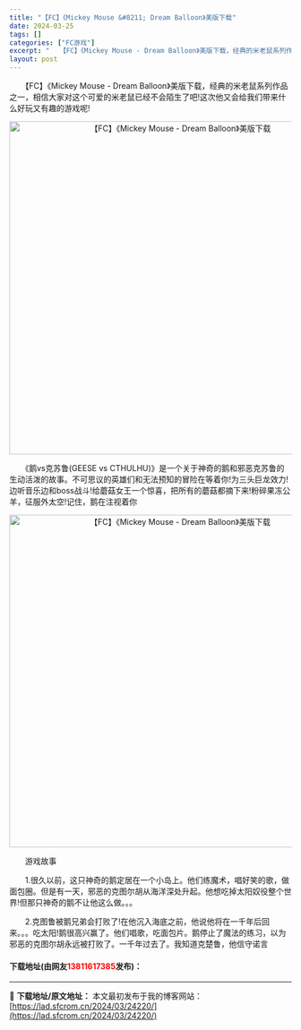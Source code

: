 ```yaml
---
title: "【FC】《Mickey Mouse &#8211; Dream Balloon》美版下载"
date: 2024-03-25
tags: []
categories: ["FC游戏"]
excerpt: "　　【FC】《Mickey Mouse - Dream Balloon》美版下载，经典的米老鼠系列作品之一，相信大家对这个可爱的米老鼠已经不会陌生了吧!这次他又会给我们带来什么好玩又有趣的游戏呢! 　　《鹅vs克苏鲁(GEESE vs CTHULHU)》是一个关于神奇的鹅和邪恶克苏鲁的生动活泼的故事&hellip;"
layout: post
---
```


 <p>　　【FC】《Mickey Mouse - Dream Balloon》美版下载，经典的米老鼠系列作品之一，相信大家对这个可爱的米老鼠已经不会陌生了吧!这次他又会给我们带来什么好玩又有趣的游戏呢!</p> <p align="center"><img align="" border="0" src="https://lad.sfcrom.cn/wp-content/uploads/2024/03/20240325_6601966428530.png" width="595" alt="【FC】《Mickey Mouse - Dream Balloon》美版下载" /></p> <p>　　《鹅vs克苏鲁(GEESE vs CTHULHU)》是一个关于神奇的鹅和邪恶克苏鲁的生动活泼的故事。不可思议的英雄们和无法预知的冒险在等着你!为三头巨龙效力!边听音乐边和boss战斗!给蘑菇女王一个惊喜，把所有的蘑菇都摘下来!粉碎果冻公羊，征服外太空!记住，鹅在注视着你</p> <p align="center"><img align="" border="0" src="https://lad.sfcrom.cn/wp-content/uploads/2024/03/20240325_66019665486c4.png" width="594" alt="【FC】《Mickey Mouse - Dream Balloon》美版下载" /></p> <p>　　游戏故事</p> <p>　　1.很久以前，这只神奇的鹅定居在一个小岛上。他们练魔术，唱好笑的歌，做面包圈。但是有一天，邪恶的克图尔胡从海洋深处升起。他想吃掉太阳奴役整个世界!但那只神奇的鹅不让他这么做。。。</p> <p>　　2.克图鲁被鹅兄弟会打败了!在他沉入海底之前，他说他将在一千年后回来。。。吃太阳!鹅很高兴赢了。他们唱歌，吃面包片。鹅停止了魔法的练习，以为邪恶的克图尔胡永远被打败了。一千年过去了。我知道克楚鲁，他信守诺言</p> <p><h4>下载地址(由网友<font color="red">13811617385</font>发布)：</h4></p> 

---
📖 **下载地址/原文地址：** 本文最初发布于我的博客网站：[https://lad.sfcrom.cn/2024/03/24220/](https://lad.sfcrom.cn/2024/03/24220/)
